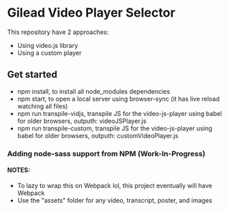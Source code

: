 # Gilead Video Player Selector
This repository have 2 approaches:
- Using video.js library
- Using a custom player

## Get started
- npm install, to install all node_modules dependencies
- npm start, to open a local server using browser-sync (it has live reload watching all files)
- npm run transpile-vidjs, transpile JS for the video-js-player using babel for older browsers, outputh: videoJSPlayer.js
- npm run transpile-custom, transpile JS for the video-js-player using babel for older browsers, outputh: customVideoPlayer.js

### Adding node-sass support from NPM (Work-In-Progress)

#### NOTES: 
- To lazy to wrap this on Webpack lol, this project eventually will have Webpack
- Use the "assets" folder for any video, transcript, poster, and images

